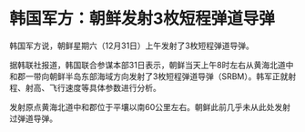 # 韩国军方：朝鲜发射3枚短程弹道导弹

韩国军方说，朝鲜星期六（12月31日）上午发射了3枚短程弹道导弹。

据韩联社报道，韩国联合参谋本部31日表示，朝鲜当天上午8时左右从黄海北道中和郡一带向朝鲜半岛东部海域方向发射了3枚短程弹道导弹（SRBM）。韩军正就射程、射高、飞行速度等具体参数进行分析。

发射原点黄海北道中和郡位于平壤以南60公里左右。朝鲜此前几乎未从此处发射过弹道导弹。

